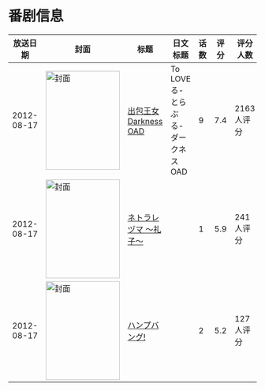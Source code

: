 # 番剧信息

|放送日期|封面|标题|日文标题|话数|评分|评分人数|
|---|---|---|---|---|---|---|
|2012-08-17|<img src="//lain.bgm.tv/pic/cover/c/07/a4/45884_cdz4x.jpg" alt="封面" style="width:150px;height:200px;object-fit:cover;">|[出包王女Darkness OAD](https://bangumi.tv/subject/45884)|To LOVEる-とらぶる-ダークネス OAD|9|7.4|2163人评分|
|2012-08-17|<img src="/img/no_icon_subject.png" alt="封面" style="width:150px;height:200px;object-fit:cover;">|[ネトラレヅマ ～礼子～](https://bangumi.tv/subject/57267)||1|5.9|241人评分|
|2012-08-17|<img src="/img/no_icon_subject.png" alt="封面" style="width:150px;height:200px;object-fit:cover;">|[ハンプバング!](https://bangumi.tv/subject/57268)||2|5.2|127人评分|
